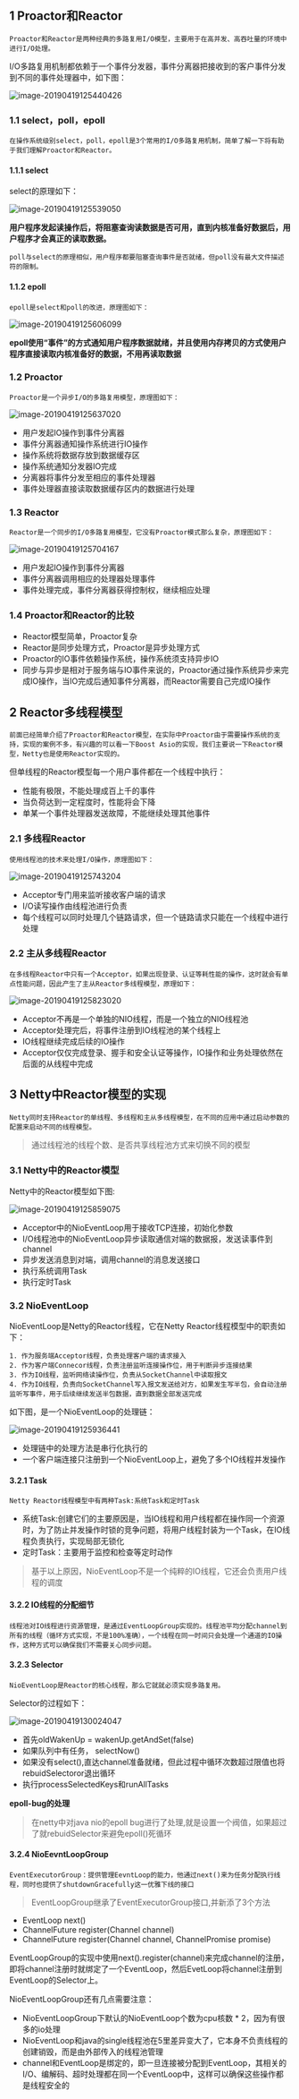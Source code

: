 ## 1 Proactor和Reactor

```
Proactor和Reactor是两种经典的多路复用I/O模型，主要用于在高并发、高吞吐量的环境中进行I/O处理。
```

I/O多路复用机制都依赖于一个事件分发器，事件分离器把接收到的客户事件分发到不同的事件处理器中，如下图：

![image-20190419125440426](https://ws3.sinaimg.cn/large/006tNc79ly1g27uphzb57j312m0f80wf.jpg)

### 1.1 select，poll，epoll

```
在操作系统级别select，poll，epoll是3个常用的I/O多路复用机制，简单了解一下将有助于我们理解Proactor和Reactor。
```

#### 1.1.1 select

select的原理如下：

![image-20190419125539050](https://ws4.sinaimg.cn/large/006tNc79ly1g27uqih0fvj30p20kkabc.jpg)

**用户程序发起读操作后，将阻塞查询读数据是否可用，直到内核准备好数据后，用户程序才会真正的读取数据。**

```
poll与select的原理相似，用户程序都要阻塞查询事件是否就绪，但poll没有最大文件描述符的限制。
```

#### 1.1.2 epoll

```
epoll是select和poll的改进，原理图如下：
```

![image-20190419125606099](https://ws1.sinaimg.cn/large/006tNc79ly1g27uqzbqaej30ru0kc0ue.jpg)

**epoll使用“事件”的方式通知用户程序数据就绪，并且使用内存拷贝的方式使用户程序直接读取内核准备好的数据，不用再读取数据**

### 1.2 Proactor

```
Proactor是一个异步I/O的多路复用模型，原理图如下：
```

![image-20190419125637020](https://ws3.sinaimg.cn/large/006tNc79ly1g27urixx6aj312o0h80wo.jpg)

- 用户发起IO操作到事件分离器
- 事件分离器通知操作系统进行IO操作
- 操作系统将数据存放到数据缓存区
- 操作系统通知分发器IO完成
- 分离器将事件分发至相应的事件处理器
- 事件处理器直接读取数据缓存区内的数据进行处理

### 1.3 Reactor

```
Reactor是一个同步的I/O多路复用模型，它没有Proactor模式那么复杂，原理图如下：
```

![image-20190419125704167](https://ws1.sinaimg.cn/large/006tNc79ly1g27urzt3ddj312k0ditbq.jpg)

- 用户发起IO操作到事件分离器
- 事件分离器调用相应的处理器处理事件
- 事件处理完成，事件分离器获得控制权，继续相应处理

### 1.4 Proactor和Reactor的比较

- Reactor模型简单，Proactor复杂
- Reactor是同步处理方式，Proactor是异步处理方式
- Proactor的IO事件依赖操作系统，操作系统须支持异步IO
- 同步与异步是相对于服务端与IO事件来说的，Proactor通过操作系统异步来完成IO操作，当IO完成后通知事件分离器，而Reactor需要自己完成IO操作

## 2 Reactor多线程模型

```
前面已经简单介绍了Proactor和Reactor模型，在实际中Proactor由于需要操作系统的支持，实现的案例不多，有兴趣的可以看一下Boost Asio的实现，我们主要说一下Reactor模型，Netty也是使用Reactor实现的。
```

但单线程的Reactor模型每一个用户事件都在一个线程中执行：

- 性能有极限，不能处理成百上千的事件
- 当负荷达到一定程度时，性能将会下降
- 单某一个事件处理器发送故障，不能继续处理其他事件

### 2.1 多线程Reactor

```
使用线程池的技术来处理I/O操作，原理图如下：
```

![image-20190419125743204](https://ws3.sinaimg.cn/large/006tNc79ly1g27uso3jr8j312e0b0419.jpg)

- Acceptor专门用来监听接收客户端的请求
- I/O读写操作由线程池进行负责
- 每个线程可以同时处理几个链路请求，但一个链路请求只能在一个线程中进行处理

### 2.2 主从多线程Reactor

```
在多线程Reactor中只有一个Acceptor，如果出现登录、认证等耗性能的操作，这时就会有单点性能问题，因此产生了主从Reactor多线程模型，原理如下：
```

![image-20190419125823020](https://ws4.sinaimg.cn/large/006tNc79ly1g27utczeaxj312o0cuwi7.jpg)

- Acceptor不再是一个单独的NIO线程，而是一个独立的NIO线程池
- Acceptor处理完后，将事件注册到IO线程池的某个线程上
- IO线程继续完成后续的IO操作
- Acceptor仅仅完成登录、握手和安全认证等操作，IO操作和业务处理依然在后面的从线程中完成

## 3 Netty中Reactor模型的实现

```
Netty同时支持Reactor的单线程、多线程和主从多线程模型，在不同的应用中通过启动参数的配置来启动不同的线程模型。
```

> 通过线程池的线程个数、是否共享线程池方式来切换不同的模型

### 3.1 Netty中的Reactor模型

Netty中的Reactor模型如下图:

![image-20190419125859075](https://ws2.sinaimg.cn/large/006tNc79ly1g27utzilf0j312g0ee42l.jpg)

- Acceptor中的NioEventLoop用于接收TCP连接，初始化参数
- I/O线程池中的NioEventLoop异步读取通信对端的数据报，发送读事件到channel
- 异步发送消息到对端，调用channel的消息发送接口
- 执行系统调用Task
- 执行定时Task

### 3.2 NioEventLoop

NioEventLoop是Netty的Reactor线程，它在Netty Reactor线程模型中的职责如下：

```
1. 作为服务端Acceptor线程，负责处理客户端的请求接入
2. 作为客户端Connecor线程，负责注册监听连接操作位，用于判断异步连接结果
3. 作为IO线程，监听网络读操作位，负责从SocketChannel中读取报文
4. 作为IO线程，负责向SocketChannel写入报文发送给对方，如果发生写半包，会自动注册监听写事件，用于后续继续发送半包数据，直到数据全部发送完成
```

如下图，是一个NioEventLoop的处理链：

![image-20190419125936441](https://ws1.sinaimg.cn/large/006tNc79ly1g27uumuowtj312o0kg780.jpg)

- 处理链中的处理方法是串行化执行的
- 一个客户端连接只注册到一个NioEventLoop上，避免了多个IO线程并发操作

#### 3.2.1 Task

```
Netty Reactor线程模型中有两种Task:系统Task和定时Task
```

- 系统Task:创建它们的主要原因是，当IO线程和用户线程都在操作同一个资源时，为了防止并发操作时锁的竞争问题，将用户线程封装为一个Task，在IO线程负责执行，实现局部无锁化
- 定时Task：主要用于监控和检查等定时动作

> 基于以上原因，NioEventLoop不是一个纯粹的IO线程，它还会负责用户线程的调度

#### 3.2.2 IO线程的分配细节

```repl
线程池对IO线程进行资源管理，是通过EventLoopGroup实现的。线程池平均分配channel到所有的线程（循环方式实现，不是100%准确），一个线程在同一时间只会处理一个通道的IO操作，这种方式可以确保我们不需要关心同步问题。
```

#### 3.2.3 Selector

```
NioEventLoop是Reactor的核心线程，那么它就就必须实现多路复用。
```

Selector的过程如下：

![image-20190419130024047](https://ws3.sinaimg.cn/large/006tNc79ly1g27uvgh5sgj30xc0u0whq.jpg)

- 首先oldWakenUp = wakenUp.getAndSet(false)
- 如果队列中有任务， selectNow()
- 如果没有select(),直达channel准备就绪，但此过程中循环次数超过限值也将rebuidSelectoror退出循环
- 执行processSelectedKeys和runAllTasks

**epoll-bug的处理**

> 在netty中对java nio的epoll bug进行了处理,就是设置一个阀值，如果超过了就rebuidSelector来避免epoll()死循环

#### 3.2.4 NioEevntLoopGroup

```
EventExecutorGroup：提供管理EevntLoop的能力，他通过next()来为任务分配执行线程，同时也提供了shutdownGracefully这一优雅下线的接口
```

> EventLoopGroup继承了EventExecutorGroup接口,并新添了3个方法

- EventLoop next()
- ChannelFuture register(Channel channel)
- ChannelFuture register(Channel channel, ChannelPromise promise)

EventLoopGroup的实现中使用next().register(channel)来完成channel的注册，即将channel注册时就绑定了一个EventLoop，然后EvetLoop将channel注册到EventLoop的Selector上。

NioEventLoopGroup还有几点需要注意：

- NioEventLoopGroup下默认的NioEventLoop个数为cpu核数 * 2，因为有很多的io处理
- NioEventLoop和java的single线程池在5里差异变大了，它本身不负责线程的创建销毁，而是由外部传入的线程池管理
- channel和EventLoop是绑定的，即一旦连接被分配到EventLoop，其相关的I/O、编解码、超时处理都在同一个EventLoop中，这样可以确保这些操作都是线程安全的